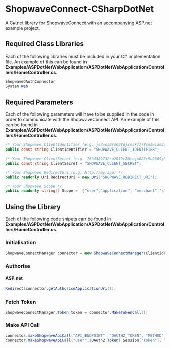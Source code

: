 ShopwaveConnect-CSharpDotNet
============================

<p>A C#.net library for ShopwaveConnect with an accompanying ASP.net example project.</p>

<h2>Required Class Libraries</h2>

<p>Each of the following libraries must be included in your C# implementation file. An example of this can be found in <strong>Examples/ASPDotNetWebApplication/ASPDotNetWebApplication/Controllers/HomeController.cs</strong>.</p>

```C#
ShopwaveOAuthConnector
System.Web
```

<h2>Required Parameters</h2>

<p>Each of the following parameters will have to be supplied in the code in order to communicate with the ShopwaveConnect API. An example of this can be found in <strong>Examples/ASPDotNetWebApplication/ASPDotNetWebApplication/Controllers/HomeController.cs</strong>.</p>

```C#
/* Your Shopwave ClientIdentifier (e.g. js7woa9ro028djsnakf778sn3wiam3ond274knao) */
public const string ClientIdentifier = "SHOPWAVE_CLIENT_IDENTIFIER";

/* Your Shopwave ClientSecret (e.g. 76h4389732ru2039r20ruju023r9u2309jk8sna0) */
public const string ClientSecret = "SHOPWAVE_CLIENT_SECRET";

/* Your Shopwave RedirectUri (e.g. http://my.app) */
public readonly Uri RedirectUri = new Uri("SHOPWAVE_REDIRECT_URI");

/* Your Shopwave Scope */
public readonly string[] Scope =  {"user","application", "merchant","store", "product", "category", "basket", "promotion", "log", "supplierStore", "supplier", "invoice", "stock"};

```
<h2>Using the Library</h2>

<p>Each of the following code snipets can be found in <strong>Examples/ASPDotNetWebApplication/ASPDotNetWebApplication/Controllers/HomeController.cs</strong>.

<h3>Initialisation</h3>

```C#
ShopwaveConnectManager connector = new ShopwaveConnectManager(ClientIdentifier, ClientSecret, RedirectUri, Scope);
```

<h3>Authorise</h3>

<h4>ASP.net</h4>

```C#
Redirect(connector.getAuthoriseApplicationUri());
```

<h3>Fetch Token</h3>

```C#
ShopwaveConnectManager.Token token = connector.MakeTokenCall();
```

<h3>Make API Call</h3>

```C#
connector.makeShopwaveApiCall("API_ENDPOINT", "OAUTH2_TOKEN", "METHOD", "HEADERS_DICTIONARY", "POST_BODY_JSON")
connector.makeShopwaveApiCall("user",(OAuth2.Token) Session["Token"], "GET", headers, null);
```
